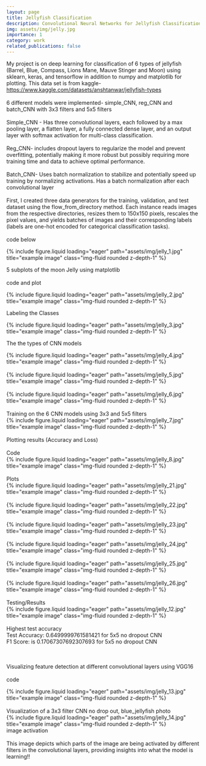 ```yaml
---
layout: page
title: Jellyfish Classification
description: Convolutional Neural Networks for Jellyfish Classification. Used deep learning tools including Keras, SkLearn, and TensorFlow.
img: assets/img/jelly.jpg
importance: 1
category: work
related_publications: false
---
```


My project is on deep learning for classification of 6 types of jellyfish (Barrel, Blue, Compass, Lions Mane, Mauve Stinger and Moon) using sklearn, keras, and tensorflow in addition to numpy and matplotlib for plotting. This data set is from kaggle- https://www.kaggle.com/datasets/anshtanwar/jellyfish-types
<br>
<br>
6 different models were implemented- simple_CNN, reg_CNN and batch_CNN with 3x3 filters and 5x5 filters
<br>
<br>
Simple_CNN - Has three convolutional layers, each followed by a max pooling layer, a flatten layer, a fully connected dense layer, and an output layer with softmax activation for multi-class classification.
<br>
<br>
Reg_CNN- includes dropout layers to regularize the model and prevent overfitting, potentially making it more robust but possibly requiring more training time and data to achieve optimal performance.
<br>
<br>
Batch_CNN- Uses batch normalization to stabilize and potentially speed up training by normalizing activations. Has a batch normalization after each convolutional layer
<br>
<br>
First, I created three data generators for the training, validation, and test dataset using the flow_from_directory method. Each instance reads images from the respective directories, resizes them to 150x150 pixels, rescales the pixel values, and yields batches of images and their corresponding labels (labels are one-hot encoded for categorical classification tasks).
<br>
<br>
code below
<br>


<div class="row">
    <div class="col-sm mt-3 mt-md-0">
        {% include figure.liquid loading="eager" path="assets/img/jelly_1.jpg" title="example image" class="img-fluid rounded z-depth-1" %}
    </div>
</div>


5 subplots of the moon Jelly using matplotlib
<br>
<br>
code and plot

<div class="row">
    <div class="col-sm mt-3 mt-md-0">
        {% include figure.liquid loading="eager" path="assets/img/jelly_2.jpg" title="example image" class="img-fluid rounded z-depth-1" %}
    </div>
</div>

Labeling the Classes

<div class="row">
    <div class="col-sm mt-3 mt-md-0">
        {% include figure.liquid loading="eager" path="assets/img/jelly_3.jpg" title="example image" class="img-fluid rounded z-depth-1" %}
    </div>
</div>

The the types of CNN models

<div class="row">
    <div class="col-sm mt-3 mt-md-0">
        {% include figure.liquid loading="eager" path="assets/img/jelly_4.jpg" title="example image" class="img-fluid rounded z-depth-1" %}
    </div>
</div>

<br>

<div class="row">
    <div class="col-sm mt-3 mt-md-0">
        {% include figure.liquid loading="eager" path="assets/img/jelly_5.jpg" title="example image" class="img-fluid rounded z-depth-1" %}
    </div>
</div>

<br>

<div class="row">
    <div class="col-sm mt-3 mt-md-0">
        {% include figure.liquid loading="eager" path="assets/img/jelly_6.jpg" title="example image" class="img-fluid rounded z-depth-1" %}
    </div>
</div>

<br>
Training on the 6 CNN models using 3x3 and 5x5 filters 
<br>

<div class="row">
    <div class="col-sm mt-3 mt-md-0">
        {% include figure.liquid loading="eager" path="assets/img/jelly_7.jpg" title="example image" class="img-fluid rounded z-depth-1" %}
    </div>
</div>

<br>
Plotting results (Accuracy and Loss)
<br>
<br>
Code
<br>

<div class="row">
    <div class="col-sm mt-3 mt-md-0">
        {% include figure.liquid loading="eager" path="assets/img/jelly_8.jpg" title="example image" class="img-fluid rounded z-depth-1" %}
    </div>
</div>

<br>
Plots
<br>

<div class="row">
    <div class="col-sm mt-3 mt-md-0">
        {% include figure.liquid loading="eager" path="assets/img/jelly_21.jpg" title="example image" class="img-fluid rounded z-depth-1" %}
    </div>
</div>

<br>

<div class="row">
    <div class="col-sm mt-3 mt-md-0">
        {% include figure.liquid loading="eager" path="assets/img/jelly_22.jpg" title="example image" class="img-fluid rounded z-depth-1" %}
    </div>
</div>

<br>

<div class="row">
    <div class="col-sm mt-3 mt-md-0">
        {% include figure.liquid loading="eager" path="assets/img/jelly_23.jpg" title="example image" class="img-fluid rounded z-depth-1" %}
    </div>
</div>

<br>

<div class="row">
    <div class="col-sm mt-3 mt-md-0">
        {% include figure.liquid loading="eager" path="assets/img/jelly_24.jpg" title="example image" class="img-fluid rounded z-depth-1" %}
    </div>
</div>

<br>

<div class="row">
    <div class="col-sm mt-3 mt-md-0">
        {% include figure.liquid loading="eager" path="assets/img/jelly_25.jpg" title="example image" class="img-fluid rounded z-depth-1" %}
    </div>
</div>

<br>

<div class="row">
    <div class="col-sm mt-3 mt-md-0">
        {% include figure.liquid loading="eager" path="assets/img/jelly_26.jpg" title="example image" class="img-fluid rounded z-depth-1" %}
    </div>
</div>



<br>
Testing/Results
<br>

<div class="row">
    <div class="col-sm mt-3 mt-md-0">
        {% include figure.liquid loading="eager" path="assets/img/jelly_12.jpg" title="example image" class="img-fluid rounded z-depth-1" %}
    </div>
</div>

<br>
Highest test accuracy
<br>
Test Accuracy: 0.6499999761581421 for 5x5 no dropout CNN
<br>
F1 Score: is 0.17067307692307693 for 5x5 no dropout CNN
<br>
<br>
<br>

Visualizing feature detection at different convolutional layers using VGG16 
<br>
<br>
code
<br>

<div class="row">
    <div class="col-sm mt-3 mt-md-0">
        {% include figure.liquid loading="eager" path="assets/img/jelly_13.jpg" title="example image" class="img-fluid rounded z-depth-1" %}
    </div>
</div>

<br>
Visualization of a 3x3  filter CNN no drop out, blue_jellyfish photo
<br>

<div class="row">
    <div class="col-sm mt-3 mt-md-0">
        {% include figure.liquid loading="eager" path="assets/img/jelly_14.jpg" title="example image" class="img-fluid rounded z-depth-1" %}
    </div>
</div>
<div class="caption">
    image activation
</div>

<br>
 This image depicts which parts of the image are being activated by different filters in the convolutional layers, providing insights into what the model is learning!!

